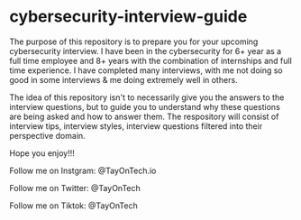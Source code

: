 # cybersecurity-interview-guide
The purpose of this repository is to prepare you for your upcoming cybersecurity interview. I have been in the cybersecurity for 6+ year as a full time employee and 8+ years with the combination of internships and full time experience. I have completed many interviews, with me not doing so good in some interviews & me doing extremely well in others. 

The idea of this repository isn't to necessarily give you the answers to the interview questions, but to guide you to understand why these questions are being asked and how to answer them. The respository will consist of interview tips, interview styles, interview questions filtered into their perspective domain.

Hope you enjoy!!!

Follow me on Instgram: @TayOnTech.io

Follow me on Twitter: @TayOnTech

Follow me on Tiktok: @TayOnTech
